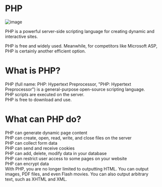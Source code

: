# PHP

![image](https://user-images.githubusercontent.com/106058477/172595227-d1a174f3-b4e8-4af0-8f1d-5187a61a1fb7.jpg)

PHP is a powerful server-side scripting language for creating dynamic and interactive sites.

PHP is free and widely used. Meanwhile, for competitors like Microsoft ASP, PHP is certainly another efficient option.

# What is PHP?
PHP (full name: PHP: Hypertext Preprocessor, "PHP: Hypertext Preprocessor") is a general-purpose open-source scripting language.  
PHP scripts are executed on the server.  
PHP is free to download and use.  

# What can PHP do?
PHP can generate dynamic page content  
PHP can create, open, read, write, and close files on the server  
PHP can collect form data  
PHP can send and receive cookies  
PHP can add, delete, modify data in your database  
PHP can restrict user access to some pages on your website  
PHP can encrypt data  
With PHP, you are no longer limited to outputting HTML. You can output images, PDF files, and even Flash movies. You can also output arbitrary text, such as XHTML and XML.  


